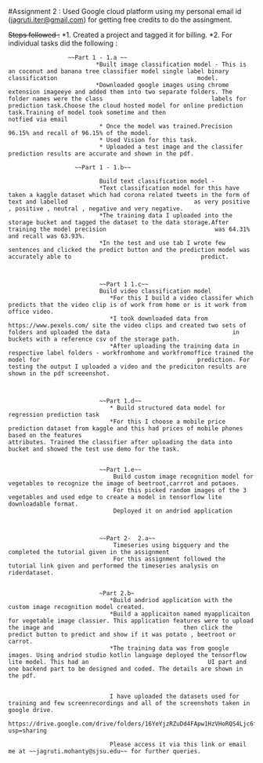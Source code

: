 #Assignment 2 : Used Google cloud platform using my personal email id (jagruti.iter@gmail.com) for getting free credits to do the assingment.


 ~~Steps followed :~~
 *1. Created a project and tagged it for billing.
 *2. For individual tasks did the following :
 
 
 
 
 
 
 
                     ~~Part 1 - 1.a ~~
                             *Built image classification model - This is an coconut and banana tree classifier model single label binary classification                                        model.
                             *Downloaded google images using chrome extension imageeye and added them into two separate folders. The folder names were the class                               labels for prediction task.Choose the cloud hosted model for online prediction task.Training of model took sometime and then                                    notfied via email 
                              * Once the model was trained.Precision 96.15% and recall of 96.15% of the model.
                              * Used Vision for this task.
                              * Uploaded a test image and the classifer prediction results are accurate and shown in the pdf.
                                 
                       ~~Part 1 - 1.b~~
                       
                              Build text classification model -
                              *Text classification model for this have taken a kaggle dataset which had corona related tweets in the form of text and labelled                                    as very positive , positive , neutral , negative and very negative. 
                              *The training data I uploaded into the storage bucket and tagged the dataset to the data storage.After training the model precision                               was 64.31% and recall was 63.93%.
                              *In the test and use tab I wrote few sentences and clicked the predict button and the prediction model was accurately able to                                     predict.
                                    


                              ~~Part 1 1.c~~
                              Build video classification model 
                                 *For this I build a video classifer which predicts that the video clip is of work from home or is it work from office video. 
                                 *I took downloaded data from https://www.pexels.com/ site the video clips and created two sets of folders and uploaded the data                                   in buckets with a reference csv of the storage path. 
                                 *After uploading the training data in respective label folders - workfromhome and workfromoffice trained the model for                                             prediction. For testing the output I uploaded a video and the prediciton results are shown in the pdf screeenshot.                                  
                              
                              
                              
                              ~~Part 1.d~~
                                 * Build structured data model for regression prediction task
                                 *For this I choose a mobile price prediction dataset from kaggle and this had prices of mobile phones based on the features                                        attributes. Trained the classifier after uploading the data into bucket and showed the test use demo for the task.


                              ~~Part 1.e~~ 
                                  Build custom image recognition model for vegetables to recognize the image of beetroot,carrrot and potaoes.
                                  For this picked random images of the 3 vegetables and used edge to create a model in tensorflow lite downloadable format.
                                  Deployed it on andriod application
                              
                              
                              
                              ~~Part 2-  2.a~~ 
                                  Timeseries using bigquery and the completed the tutorial given in the assignment
                                  For this assignment followed the tutorial link given and performed the timeseries analysis on riderdataset.
                   
                     
                              ~Part 2.b~
                                 *Build andriod application with the custom image recognition model created.
                                 *Build a applicaiton named myapplicaiton for vegetable image classier. This application features were to upload the image and                                     then click the predict button to predict and show if it was potato , beetroot or carrot. 
                                 *The training data was from google images. Using andriod studio kotlin language deployed the tensorflow lite model. This had an                                  UI part and one backend part to be designed and coded. The details are shown in the pdf.
                                 
                                 
                                 I have uploaded the datasets used for training and few screenrecordings and all of the screenshots taken in google drive.
                                 https://drive.google.com/drive/folders/16YeYjzRZuDd4FApw1HzVHoRQS4Ljc6fE?usp=sharing
                                 
                                 Please access it via this link or email me at ~~jagruti.mohanty@sjsu.edu~~ for further queries. 
                                 
                                 
                                 
                     
